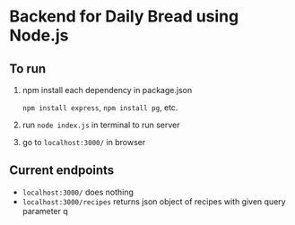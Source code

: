 # Backend for Daily Bread using Node.js

## To run
1. npm install each dependency in package.json

    `npm install express`, `npm install pg`, etc.

2. run `node index.js` in terminal to run server

3. go to `localhost:3000/` in browser

## Current endpoints
- `localhost:3000/` does nothing
- `localhost:3000/recipes` returns json object of recipes with given query parameter q
